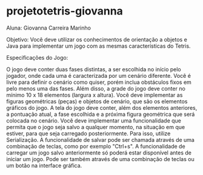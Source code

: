 # projetotetris-giovanna
Aluna: Giovanna Carreira Marinho

Objetivo: Você deve utilizar os conhecimentos de orientação a objetos e Java para implementar um jogo com as mesmas características do Tetris.

Especificações do Jogo:

O jogo deve conter duas fases distintas, a ser escolhida no início pelo jogador, onde cada uma é caracterizada por um cenário diferente. Você é livre para definir o cenário como quiser, porém inclua obstáculos fixos em pelo menos uma das fases. Além disso, a grade do jogo deve conter no mínimo 10 x 18 elementos (largura x altura).
Você deve implementar as figuras geométricas (peças) e objetos de cenário, que são os elementos gráficos do jogo.
A tela do jogo deve conter, além dos elementos anteriores, a pontuação atual, a fase escolhida e a próxima figura geométrica que será colocada no cenário.
Você deve implementar uma funcionalidade que permita que o jogo seja salvo a qualquer momento, na situação em que estiver, para que seja carregado posteriormente. Para isso, utilize Serialização. A funcionalidade de salvar pode ser chamada através de uma combinação de teclas, como por exemplo "Ctrl+s". A funcionalidade de carregar um jogo salvo anteriormente só poderá estar disponível antes de iniciar um jogo. Pode ser também através de uma combinação de teclas ou um botão na interface gráfica.
